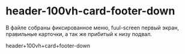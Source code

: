 # header-100vh-card-footer-down

В файле собраны фиксированное меню, fuul-screen первый экран, правильные карточки, а так же прибитый к низу подвал.

header+100vh+card+footer-down

